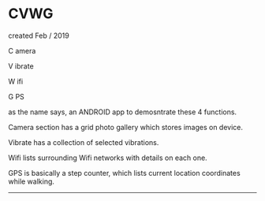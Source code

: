 # CVWG


created Feb / 2019

C amera

V ibrate

W ifi

G PS


as the name says, an ANDROID app to demosntrate these 4 functions.


Camera section has a grid photo gallery which stores images on device.

Vibrate has a collection of selected vibrations.

Wifi lists surrounding Wifi networks with details on each one.

GPS is basically a step counter, which lists current location coordinates while walking.

--------------------------------


